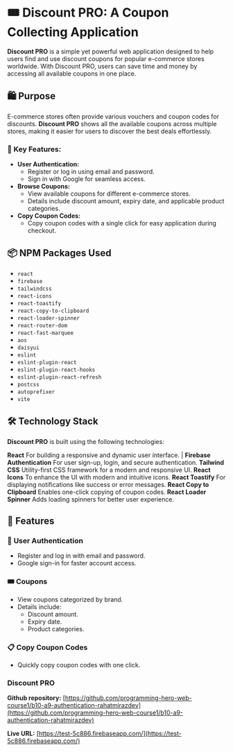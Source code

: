 # 🎟️ Discount PRO: A Coupon Collecting Application

**Discount PRO** is a simple yet powerful web application designed to help users find and use discount coupons for popular e-commerce stores worldwide. With Discount PRO, users can save time and money by accessing all available coupons in one place.


## 🛍️ Purpose

E-commerce stores often provide various vouchers and coupon codes for discounts. **Discount PRO** shows all the available coupons across multiple stores, making it easier for users to discover the best deals effortlessly.

### 🌟 Key Features:
- **User Authentication:** 
  - Register or log in using email and password.
  - Sign in with Google for seamless access.
- **Browse Coupons:**
  - View available coupons for different e-commerce stores.
  - Details include discount amount, expiry date, and applicable product categories.
- **Copy Coupon Codes:**
  - Copy coupon codes with a single click for easy application during checkout.


## 📦 NPM Packages Used

- `react`
- `firebase`
- `tailwindcss`
- `react-icons`
- `react-toastify`
- `react-copy-to-clipboard`
- `react-loader-spinner`
- `react-router-dom`
- `react-fast-marquee`
- `aos`
- `daisyui`
- `eslint`
- `eslint-plugin-react`
- `eslint-plugin-react-hooks`
- `eslint-plugin-react-refresh`
- `postcss`
- `autoprefixer`
- `vite`


## 🛠️ Technology Stack

**Discount PRO** is built using the following technologies:

**React** For building a responsive and dynamic user interface.                     |
**Firebase Authentication** For user sign-up, login, and secure authentication.
**Tailwind CSS** Utility-first CSS framework for a modern and responsive UI.
**React Icons** To enhance the UI with modern and intuitive icons.
**React Toastify** For displaying notifications like success or error messages.
**React Copy to Clipboard** Enables one-click copying of coupon codes. 
**React Loader Spinner** Adds loading spinners for better user experience.



## 🚀 Features

### 🔑 **User Authentication**
- Register and log in with email and password.
- Google sign-in for faster account access.

### 🎟️ **Coupons**
- View coupons categorized by brand.
- Details include:
  - Discount amount.
  - Expiry date.
  - Product categories.

### 📋 **Copy Coupon Codes**
- Quickly copy coupon codes with one click.


### Discount PRO ###
**Github repository:** [https://github.com/programming-hero-web-course1/b10-a9-authentication-rahatmirazdev](https://github.com/programming-hero-web-course1/b10-a9-authentication-rahatmirazdev)

**Live URL:** [https://test-5c886.firebaseapp.com/](https://test-5c886.firebaseapp.com/)